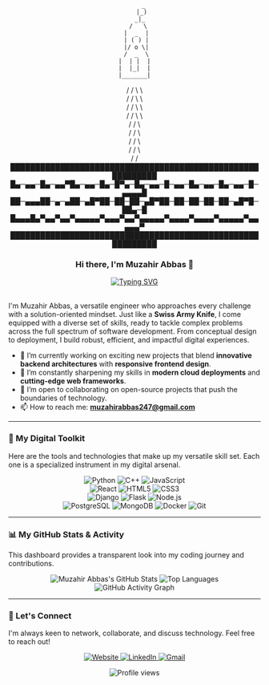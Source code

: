 <div align="center">

         _
        |_)
       _|_
      /   \
     |  _  |
     | ( ) |
     |/ o \|
     /  _  \
    |  | |  |
    |  |_|  |
    |_______|
   / / \ \  \
  / /   \ \  \
 / /     \ \  \
/ /       \ \  \
/ /         \ \
/ /           \ \
/ /             \ \
/ /               \ \
/                 /
███████████████████████████████████████████████████████████
█▄─▄▄─█▄─▄▄▀█▄─▄▄─█▄─█▀▄─█▄─▄▄─█─▄▄─█▄─▄▄─█▄─▄▄─█─▄▄▄▄█
██─▄▄▄██─▄─▄██─▄█▀██─██─██─▄█▀██─██─██─██─██─▄█▀█─██▄─█
█▄▄▄█▄▀▄▄▀▄▄▀▄▄▄▄▄▀▄▄▄▀▄▄▀▄▄▄▄▄▀▄▄▄▄▀▄▄▄▄▀▄▄▄▄▄▀▄▄▄▄▄▀
███████████████████████████████████████████████████████████

</div>

### <div align="center">Hi there, I'm Muzahir Abbas 👋</div>

<div align="center">
  <a href="https://your-website.com"> <img src="https://readme-typing-svg.herokuapp.com?font=Fira+Code&size=25&pause=1000&color=3399FF&center=true&vCenter=true&width=550&lines=The+Digital+Swiss+Army+Knife;Software+Engineer;Full-Stack+Problem+Solver;Tech+Enthusiast" alt="Typing SVG" />
  </a>
</div>

<br>

I'm Muzahir Abbas, a versatile engineer who approaches every challenge with a solution-oriented mindset. Just like a **Swiss Army Knife**, I come equipped with a diverse set of skills, ready to tackle complex problems across the full spectrum of software development. From conceptual design to deployment, I build robust, efficient, and impactful digital experiences.

- 🔭 I’m currently working on exciting new projects that blend **innovative backend architectures** with **responsive frontend design**.
- 🌱 I’m constantly sharpening my skills in **modern cloud deployments** and **cutting-edge web frameworks**.
- 👯 I’m open to collaborating on open-source projects that push the boundaries of technology.
- 📫 How to reach me: **[muzahirabbas247@gmail.com](muzahirabbas247@gmail.com)**

---

### 🧰 My Digital Toolkit

Here are the tools and technologies that make up my versatile skill set. Each one is a specialized instrument in my digital arsenal.

<p align="center">
  <img src="https://img.shields.io/badge/Python-3670A0?style=for-the-badge&logo=python&logoColor=ffdd54" alt="Python"/>
  <img src="https://img.shields.io/badge/C%2B%2B-00599C?style=for-the-badge&logo=c%2B%2B&logoColor=white" alt="C++"/>
  <img src="https://img.shields.io/badge/JavaScript-F7DF1E?style=for-the-badge&logo=javascript&logoColor=black" alt="JavaScript"/>
  <br>
  <img src="https://img.shields.io/badge/React-20232A?style=for-the-badge&logo=react&logoColor=61DAFB" alt="React"/>
  <img src="https://img.shields.io/badge/HTML5-E34F26?style=for-the-badge&logo=html5&logoColor=white" alt="HTML5"/>
  <img src="https://img.shields.io/badge/CSS3-1572B6?style=for-the-badge&logo=css3&logoColor=white" alt="CSS3"/>
  <br>
  <img src="https://img.shields.io/badge/Django-092E20?style=for-the-badge&logo=django&logoColor=green" alt="Django"/>
  <img src="https://img.shields.io/badge/Flask-000000?style=for-the-badge&logo=flask&logoColor=white" alt="Flask"/>
  <img src="https://img.shields.io/badge/Node.js-339933?style=for-the-badge&logo=nodedotjs&logoColor=white" alt="Node.js"/>
  <br>
  <img src="https://img.shields.io/badge/PostgreSQL-316192?style=for-the-badge&logo=postgresql&logoColor=white" alt="PostgreSQL"/>
  <img src="https://img.shields.io/badge/MongoDB-47A248?style=for-the-badge&logo=mongodb&logoColor=white" alt="MongoDB"/>
  <img src="https://img.shields.io/badge/Docker-2496ED?style=for-the-badge&logo=docker&logoColor=white" alt="Docker"/>
  <img src="https://img.shields.io/badge/Git-F05032?style=for-the-badge&logo=git&logoColor=white" alt="Git"/>
</p>

---

### 📊 My GitHub Stats & Activity

This dashboard provides a transparent look into my coding journey and contributions.

<div align="center">
  <img src="https://github-readme-stats.vercel.app/api?username=muzahirabbas&show_icons=true&theme=tokyonight&count_private=true&hide_border=true&include_all_commits=true" alt="Muzahir Abbas's GitHub Stats" />
  <img src="https://github-readme-stats.vercel.app/api/top-langs/?username=muzahirabbas&layout=compact&theme=tokyonight&hide_border=true&include_all_commits=true" alt="Top Languages" />
</div>

<div align="center">
  <img src="https://github-readme-activity-graph.vercel.app/graph?username=muzahirabbas&theme=tokyonight&hide_border=true" alt="GitHub Activity Graph"/>
</div>

---

### 🔗 Let's Connect

I'm always keen to network, collaborate, and discuss technology. Feel free to reach out!

<p align="center">
  <a href="https://your-website.com" target="_blank">
    <img src="https://img.shields.io/badge/Website-000000?style=for-the-badge&logo=About.me&logoColor=white" alt="Website"/>
  </a>
  <a href="https://linkedin.com/in/your-linkedin" target="_blank">
    <img src="https://img.shields.io/badge/LinkedIn-0077B5?style=for-the-badge&logo=linkedin&logoColor=white" alt="LinkedIn"/>
  </a>
  <a href="mailto:your-email@example.com">
    <img src="https://img.shields.io/badge/Gmail-D14836?style=for-the-badge&logo=gmail&logoColor=white" alt="Gmail"/>
  </a>
</p>

<div align="center">
  <img src="https://komarev.com/ghpvc/?username=muzahirabbas&label=PROFILE+VIEWS&style=flat-square&color=blueviolet" alt="Profile views"/>
</div>
